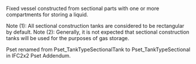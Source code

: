 ﻿Fixed vessel constructed from sectional parts with one or more compartments for storing a liquid.

Note (1): All sectional construction tanks are considered to be rectangular by default.
Note (2): Generally, it is not expected that sectional construction tanks will be used for the purposes of gas storage.

Pset renamed from Pset_TankTypeSectionalTank to Pset_TankTypeSectional in IFC2x2 Pset Addendum.